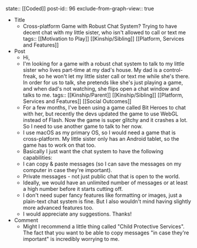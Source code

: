 state:: [[Coded]]
post-id:: 96
exclude-from-graph-view:: true

- Title
  - Cross-platform Game with Robust Chat System? Trying to have decent chat with my little sister, who isn't allowed to call or text me
    tags:: [[Motivation to Play]] [[Kinship/Sibling]] [[Platform, Services and Features]]
- Post
  - Hi,
  - I'm looking for a game with a robust chat system to talk to my little sister who lives part-time at my dad's house. My dad is a control-freak, so he won't let my little sister call or text me while she's there. In order for us to talk, she pretends like she's just playing a game, and when dad's not watching, she flips open a chat window and talks to me.
    tags:: [[Kinship/Parent]] [[Kinship/Sibling]] [[Platform, Services and Features]] [[Social Outcomes]]
  - For a few months, I've been using a game called Bit Heroes to chat with her, but recently the devs updated the game to use WebGL instead of Flash. Now the game is super glitchy and it crashes a lot. So I need to use another game to talk to her now.
  - I use macOS as my primary OS, so I would need a game that is cross-platform. My little sister only has an Android tablet, so the game has to work on that too.
  - Basically I just want the chat system to have the following capabilities:
  - I can copy & paste messages (so I can save the messages on my computer in case they're important).
  - Private messages - not just public chat that is open to the world.
  - Ideally, we would have an unlimited number of messages or at least a high number before it starts cutting off.
  - I don't need super fancy features like formatting or images, just a plain-text chat system is fine. But I also wouldn't mind having slightly more advanced features too.
  - I would appreciate any suggestions. Thanks!
- Comment
  - Might I recommend a little thing called "Child Protective Services". The fact that you want to be able to copy messages "in case they're important" is incredibly worrying to me.
